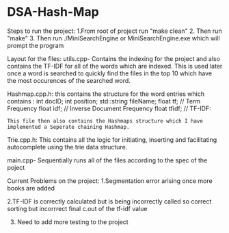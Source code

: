 # DSA-Hash-Map
Steps to run the project:
1.From root of project run "make clean"
2. Then run "make"
3. Then run ./MiniSearchEngine or MiniSearchEngine.exe which will prompt the program

Layout for the files:
utils.cpp- Contains the indexing for the project and also contains the TF-IDF for all of the words which are indexed. This is used later once a word is searched to quickly find the files in the top 10 which have the most occurences of the searched word. 

Hashmap.cpp.h: this contains the structure for the word entries which contains :
    int docID;
    int position;
    std::string fileName;
    float tf;   // Term Frequency
    float idf;  // Inverse Document Frequency
    float tfidf; // TF-IDF:

    This file then also contains the Hashmaps structure which I have implemented a Seperate chaining Hashmap.

Trie.cpp.h: This contains all the logic for initiating, inserting and facilitating autocomplete using the trie data structure.

main.cpp- Sequentially runs all of the files according to the spec of the poject



Current Problems on the project:
1.Segmentation error arising once more books are added

2.TF-IDF is correctly calculated but is being incorrectly called so correct sorting but incorrrect final c.out of the tf-idf value

3. Need to add more testing to the project